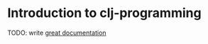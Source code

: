 # Introduction to clj-programming

TODO: write [great documentation](http://jacobian.org/writing/great-documentation/what-to-write/)
